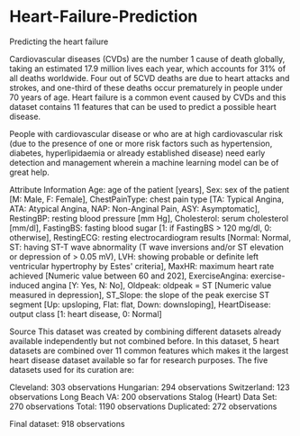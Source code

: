 # Heart-Failure-Prediction
Predicting the heart failure


Cardiovascular diseases (CVDs) are the number 1 cause of death globally, taking an estimated 17.9 million lives each year, which accounts for 31% of all deaths worldwide. Four out of 5CVD deaths are due to heart attacks and strokes, and one-third of these deaths occur prematurely in people under 70 years of age. Heart failure is a common event caused by CVDs and this dataset contains 11 features that can be used to predict a possible heart disease.

People with cardiovascular disease or who are at high cardiovascular risk (due to the presence of one or more risk factors such as hypertension, diabetes, hyperlipidaemia or already established disease) need early detection and management wherein a machine learning model can be of great help.

Attribute Information
Age: age of the patient [years],
Sex: sex of the patient [M: Male, F: Female],
ChestPainType: chest pain type [TA: Typical Angina, ATA: Atypical Angina, NAP: Non-Anginal Pain, ASY: Asymptomatic],
RestingBP: resting blood pressure [mm Hg],
Cholesterol: serum cholesterol [mm/dl],
FastingBS: fasting blood sugar [1: if FastingBS > 120 mg/dl, 0: otherwise],
RestingECG: resting electrocardiogram results [Normal: Normal, ST: having ST-T wave abnormality (T wave inversions and/or ST elevation or depression of > 0.05 mV), LVH: showing probable or definite left ventricular hypertrophy by Estes' criteria],
MaxHR: maximum heart rate achieved [Numeric value between 60 and 202],
ExerciseAngina: exercise-induced angina [Y: Yes, N: No],
Oldpeak: oldpeak = ST [Numeric value measured in depression],
ST_Slope: the slope of the peak exercise ST segment [Up: upsloping, Flat: flat, Down: downsloping],
HeartDisease: output class [1: heart disease, 0: Normal]


Source
This dataset was created by combining different datasets already available independently but not combined before. In this dataset, 5 heart datasets are combined over 11 common features which makes it the largest heart disease dataset available so far for research purposes. The five datasets used for its curation are:

Cleveland: 303 observations
Hungarian: 294 observations
Switzerland: 123 observations
Long Beach VA: 200 observations
Stalog (Heart) Data Set: 270 observations
Total: 1190 observations
Duplicated: 272 observations

Final dataset: 918 observations
